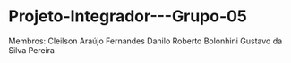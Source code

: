 # Projeto-Integrador---Grupo-05
Membros: Cleilson Araújo Fernandes
         Danilo Roberto Bolonhini
         Gustavo da Silva Pereira
